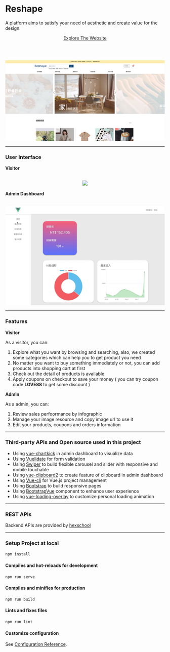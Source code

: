 # Reshape 

A platform aims to satisfy your need of aesthetic and create value for the design.

<p align="center">
  <a  href="https://r05323045.github.io/reshape/dist/">Explore The Website</a>
</p>
<br/><br/>
<p align="center">
  <img src="./public/images/demo_frontend_homepage.png" />
</p>

---

### User Interface

**Visitor**
<br/><br/>
<p align="center">
  <img src="./public/images/demo_frontend_product.gif" />
</p>

**Admin Dashboard**
<br/><br/>
<p align="center">
  <img src="./public/images/demo_backend_products.gif" />
</p>

---

### Features

**Visitor**

As a visitor, you can:

1. Explore what you want by browsing and searching, also, we created some categories which can help you to get product you need
2. No matter you want to buy something immediately or not, you can add products into shopping cart at first
3. Check out the detail of products is available
4. Apply coupons on checkout to save your money ( you can try coupon code **LOVE88** to get some discount )

**Admin**

As a admin, you can:

1. Review sales perfoormance by infographic
2. Manage your image resource and copy image url to use it
3. Edit your products, coupons and orders information

---

### Third-party APIs and Open source used in this project

- Using [vue-chartkick](https://github.com/ankane/vue-chartkick) in admin dashboard to visualize data
- Using [Vuelidate](https://github.com/vuelidate/vuelidate) for form validation
- Using [Swiper](https://swiperjs.com/) to build flexible carousel and slider with responsive and mobile touchable
- Using [vue-clipboard2](https://github.com/Inndy/vue-clipboard2) to create feature of clipboard in admin dashboard
- Using [Vue-cli](https://cli.vuejs.org/) for Vue.js project  management
- Using [Bootstrap](https://getbootstrap.com/) to build responsive pages
- Using [BootstrapVue](https://bootstrap-vue.org/) component to enhance user experience
- Using [vue-loading-overlay](https://github.com/ankurk91/vue-loading-overlay) to customize personal loading animation 

---

### REST APIs

Backend APIs are provided by [hexschool](https://courses.hexschool.com/)

---

### Setup Project at local
```
npm install
```

#### Compiles and hot-reloads for development
```
npm run serve
```

#### Compiles and minifies for production
```
npm run build
```

#### Lints and fixes files
```
npm run lint
```

#### Customize configuration
See [Configuration Reference](https://cli.vuejs.org/config/).

